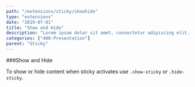 ```yaml
---
path: "/extensions/sticky/showhide"
type: "extensions"
date: "2019-07-01"
title: "Show and Hide"
description: "Lorem ipsum dolor sit amet, consectetur adipiscing elit. Nunc tempus laoreet leo sit amet iaculis."
categories: ["400-Presentation"]
parent: "Sticky"
---
```


###Show and Hide

To show or hide content when sticky activates use `.show-sticky` or `.hide-sticky`.

<demo>
  <div class="demo_item" data-iframe="iframe/demos/sticky/showhide-top">
  </div>
  <div class="demo_item" data-iframe="iframe/demos/sticky/showhide-bottom">
  </div>
  <div class="demo_item" data-iframe="iframe/demos/sticky/showhide-hide">
  </div>
</demo>
